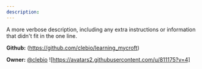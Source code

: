 ```yaml
---
description: 
---
```

A more verbose description, including any extra instructions or
information that didn't fit in the one line.

**Github:** (https://github.com/clebio/learning_mycroft)

**Owner:** [@clebio](https://github.com/clebio) ![https://avatars2.githubusercontent.com/u/811175?v=4]

